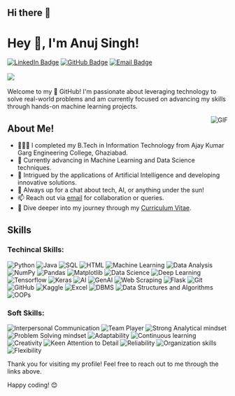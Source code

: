 ## Hi there 👋

# Hey 👋, I'm Anuj Singh!


[![LinkedIn Badge](https://img.shields.io/badge/LinkedIn-anujsingh7906-blue?style=flat&logo=linkedin)](https://www.linkedin.com/in/anujsingh7906/)
[![GitHub Badge](https://img.shields.io/badge/GitHub-anujsingh0308-black?style=flat&logo=github)](https://github.com/anujsingh0308/)
[![Email Badge](https://img.shields.io/badge/Email-rajawatanuj890@gmail.com-red?style=flat&logo=gmail)](mailto:rajawatanuj890@gmail.com)
<br>
<br>
<img src="https://komarev.com/ghpvc/?username=anujsingh0308&color=blueviolet">
<br />
<br />
Welcome to my 🚀 GitHub! I'm passionate about leveraging technology to solve real-world problems and am currently focused on advancing my skills through hands-on machine learning projects.

<img align="right" alt="GIF" src="https://user-images.githubusercontent.com/74038190/212748842-9fcbad5b-6173-4175-8a61-521f3dbb7514.gif" />

## About Me!

* 👨🏽‍💻 I completed my B.Tech in Information Technology from Ajay Kumar Garg Engineering College, Ghaziabad.
* 🌱 Currently advancing in Machine Learning and Data Science techniques.
* 🤔 Intrigued by the applications of Artificial Intelligence and developing innovative solutions.
* 💬 Always up for a chat about tech, AI, or anything under the sun!
* 📫 Reach out via [email](mailto:rajawatanuj890@gmail.com) for collaboration or queries.
* 📝 Dive deeper into my journey through my [Curriculum Vitae](https://drive.google.com/file/d/1iSEWadbiqwYU8auvSjpvdp39WDut8Eim/view?usp=sharing).

## Skills
### Techincal Skills:

![Python](https://img.shields.io/badge/-Python-3776AB?style=flat&logo=python&logoColor=white)
![Java](https://img.shields.io/badge/-Java-007396?style=flat&logo=java)
![SQL](https://img.shields.io/badge/-SQL-4479A1?style=flat&logo=postgresql&logoColor=white)
![HTML](https://img.shields.io/badge/-HTML-E34F26?style=flat&logo=html5&logoColor=white)
![Machine Learning](https://img.shields.io/badge/-Machine%20Learning-FF6F00?style=flat)
![Data Analysis](https://img.shields.io/badge/-Data%20Analysis-2C2C2C?style=flat)
![NumPy](https://img.shields.io/badge/-NumPy-013243?style=flat&logo=numpy)
![Pandas](https://img.shields.io/badge/-Pandas-150458?style=flat)
![Matplotlib](https://img.shields.io/badge/-Matplotlib-11557C?style=flat)
![Data Science](https://img.shields.io/badge/-Data%20Science-1E88E5?style=flat)
![Deep Learning](https://img.shields.io/badge/-Deep%20Learning-FF6F00?style=flat)
![Tensorflow](https://img.shields.io/badge/-Tensorflow-FF6F00?style=flat&logo=tensorflow)
![Keras](https://img.shields.io/badge/-Keras-FF6F00?style=flat&logo=keras)
![AI](https://img.shields.io/badge/-AI-FF6F00?style=flat)
![GenAI](https://img.shields.io/badge/-GenAI-FF69B4?style=flat&logo=ai&logoColor=white)
![Web Scraping](https://img.shields.io/badge/-Web%20Scraping-336791?style=flat)
![Flask](https://img.shields.io/badge/-Flask-000000?style=flat)
![Git](https://img.shields.io/badge/-Git-F05032?style=flat&logo=git)
![GitHub](https://img.shields.io/badge/-GitHub-181717?style=flat&logo=github)
![Kaggle](https://img.shields.io/badge/-Kaggle-20BEFF?style=flat)
![Excel](https://img.shields.io/badge/-Excel-217346?style=flat)
![DBMS](https://img.shields.io/badge/-DBMS-336791?style=flat)
![Data Structures and Algorithms](https://img.shields.io/badge/-Data%20Structures%20and%20Algorithms-008080?style=flat)
![OOPs](https://img.shields.io/badge/-OOPs-007396?style=flat)

### Soft Skills:

![Interpersonal Communication](https://img.shields.io/badge/-Interpersonal%20Communication-00BFFF?style=flat)
![Team Player](https://img.shields.io/badge/-Team%20Player-32CD32?style=flat)
![Strong Analytical mindset](https://img.shields.io/badge/-Strong%20Analytical%20mindset-FF4500?style=flat)
![Problem Solving mindset](https://img.shields.io/badge/-Problem%20Solving%20mindset-FF6347?style=flat)
![Adaptability](https://img.shields.io/badge/-Adaptability-7B68EE?style=flat)
![Continuous learning](https://img.shields.io/badge/-Continuous%20learning-00CED1?style=flat)
![Creativity](https://img.shields.io/badge/-Creativity-9932CC?style=flat)
![Keen Attention to Detail](https://img.shields.io/badge/-Keen%20Attention%20to%20Detail-FF8C00?style=flat)
![Reliability](https://img.shields.io/badge/-Reliability-4682B4?style=flat)
![Organization skills](https://img.shields.io/badge/-Organization%20skills-2E8B57?style=flat)
![Flexibility](https://img.shields.io/badge/-Flexibility-FFD700?style=flat)


Thank you for visiting my profile! Feel free to reach out to me through the links above.

Happy coding! 😊

